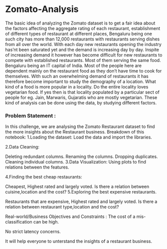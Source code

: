 # Zomato-Analysis
The basic idea of analyzing the Zomato dataset is to get a fair idea about the factors affecting the aggregate rating of each restaurant, establishment of different types of restaurant at different places, Bengaluru being one such city has more than 12,000 restaurants with restaurants serving dishes from all over the world. With each day new restaurants opening the industry has’nt been saturated yet and the demand is increasing day by day. Inspite of increasing demand it however has become difficult for new restaurants to compete with established restaurants. Most of them serving the same food. Bengaluru being an IT capital of India. Most of the people here are dependent mainly on the restaurant food as they don’t have time to cook for themselves. With such an overwhelming demand of restaurants it has therefore become important to study the demography of a location. What kind of a food is more popular in a locality. Do the entire locality loves vegetarian food. If yes then is that locality populated by a particular sect of people for eg. Jain, Marwaris, Gujaratis who are mostly vegetarian. These kind of analysis can be done using the data, by studying different factors.
### Problem Statement : 
In this challenge, we are analysing the Zomato Restaurant dataset to find the more insights about the Restaurant business.
Breakdown of this notebook:
1.Loading the dataset: Load the data and import the libraries.

2.Data Cleaning:

Deleting redundant columns.
Renaming the columns.
Dropping duplicates.
Cleaning individual columns.
3.Data Visualization: Using plots to find relations between the features.

4.Finding the best cheap restaurants:

Cheapest, Highest rated and largely voted.
Is there a relation between cuisine,location and the cost?
5.Exploring the best expensive restaurants.

Restaurants that are expensive, Highest rated and largely voted.
Is there a relation between restaurant type,location and the cost?

Real-world/Business Objectives and Constraints :
The cost of a mis-classification can be high.

No strict latency concerns.

It will help everyone to unterstand the insights of a restaurant business.
